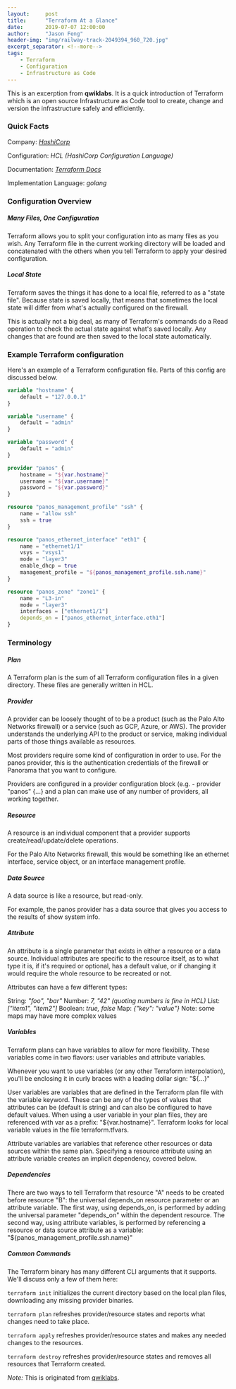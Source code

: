 ```yaml
---
layout:     post
title:      "Terraform At a Glance"
date:       2019-07-07 12:00:00
author:     "Jason Feng"
header-img: "img/railway-track-2049394_960_720.jpg"
excerpt_separator: <!--more-->
tags:
    - Terraform
    - Configuration
    - Infrastructure as Code
---
```

This is an excerption from **qwiklabs**. It is a quick introduction of Terraform which is an open source Infrastructure as Code tool to create, change and version the infrastructure safely and efficiently.

<!--more-->
### Quick Facts
Company: *[HashiCorp](https://www.hashicorp.com/)*

Configuration: *HCL (HashiCorp Configuration Language)*

Documentation: *[Terraform Docs](https://www.terraform.io/docs/)*

Implementation Language: *golang*

### Configuration Overview
##### Many Files, One Configuration
Terraform allows you to split your configuration into as many files as you wish. Any Terraform file in the current working directory will be loaded and concatenated with the others when you tell Terraform to apply your desired configuration.

##### Local State
Terraform saves the things it has done to a local file, referred to as a "state file". Because state is saved locally, that means that sometimes the local state will differ from what's actually configured on the firewall.

This is actually not a big deal, as many of Terraform's commands do a Read operation to check the actual state against what's saved locally. Any changes that are found are then saved to the local state automatically.

### Example Terraform configuration
Here's an example of a Terraform configuration file. Parts of this config are discussed below.

```terraform
variable "hostname" {
    default = "127.0.0.1"
}

variable "username" {
    default = "admin"
}

variable "password" {
    default = "admin"
}

provider "panos" {
    hostname = "${var.hostname}"
    username = "${var.username}"
    password = "${var.password}"
}

resource "panos_management_profile" "ssh" {
    name = "allow ssh"
    ssh = true
}

resource "panos_ethernet_interface" "eth1" {
    name = "ethernet1/1"
    vsys = "vsys1"
    mode = "layer3"
    enable_dhcp = true
    management_profile = "${panos_management_profile.ssh.name}"
}

resource "panos_zone" "zone1" {
    name = "L3-in"
    mode = "layer3"
    interfaces = ["ethernet1/1"]
    depends_on = ["panos_ethernet_interface.eth1"]
}
```

### Terminology
##### Plan
A Terraform plan is the sum of all Terraform configuration files in a given directory. These files are generally written in HCL.

##### Provider
A provider can be loosely thought of to be a product (such as the Palo Alto Networks firewall) or a service (such as GCP, Azure, or AWS). The provider understands the underlying API to the product or service, making individual parts of those things available as resources.

Most providers require some kind of configuration in order to use. For the panos provider, this is the authentication credentials of the firewall or Panorama that you want to configure.

Providers are configured in a provider configuration block (e.g. - provider "panos" {...} and a plan can make use of any number of providers, all working together.

##### Resource
A resource is an individual component that a provider supports create/read/update/delete operations.

For the Palo Alto Networks firewall, this would be something like an ethernet interface, service object, or an interface management profile.

##### Data Source
A data source is like a resource, but read-only.

For example, the panos provider has a data source that gives you access to the results of show system info.

##### Attribute
An attribute is a single parameter that exists in either a resource or a data source. Individual attributes are specific to the resource itself, as to what type it is, if it's required or optional, has a default value, or if changing it would require the whole resource to be recreated or not.

Attributes can have a few different types:

String: *"foo", "bar"*
Number: *7, "42" (quoting numbers is fine in HCL)*
List: *["item1", "item2"]*
Boolean: *true, false*
Map: *{"key": "value"}*
Note: some maps may have more complex values

##### Variables
Terraform plans can have variables to allow for more flexibility. These variables come in two flavors: user variables and attribute variables.

Whenever you want to use variables (or any other Terraform interpolation), you'll be enclosing it in curly braces with a leading dollar sign: "${...}"

User variables are variables that are defined in the Terraform plan file with the variable keyword. These can be any of the types of values that attributes can be (default is string) and can also be configured to have default values. When using a user variable in your plan files, they are referenced with var as a prefix: "${var.hostname}". Terraform looks for local variable values in the file terraform.tfvars.

Attribute variables are variables that reference other resources or data sources within the same plan. Specifying a resource attribute using an attribute variable creates an implicit dependency, covered below.

##### Dependencies
There are two ways to tell Terraform that resource "A" needs to be created before resource "B": the universal depends_on resource parameter or an attribute variable. The first way, using depends_on, is performed by adding the universal parameter "depends_on" within the dependent resource. The second way, using attribute variables, is performed by referencing a resource or data source attribute as a variable: "${panos_management_profile.ssh.name}"

##### Common Commands
The Terraform binary has many different CLI arguments that it supports. We'll discuss only a few of them here:

`terraform init` initializes the current directory based on the local plan files, downloading any missing provider binaries.

`terraform plan` refreshes provider/resource states and reports what changes need to take place.

`terraform apply` refreshes provider/resource states and makes any needed changes to the resources.

`terraform destroy` refreshes provider/resource states and removes all resources that Terraform created.

*Note:* This is originated from [qwiklabs](https://google.qwiklabs.com/quests/62).